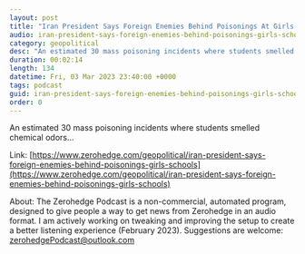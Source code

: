 ```yaml
---
layout: post
title: "Iran President Says Foreign Enemies Behind Poisonings At Girls' Schools"
audio: iran-president-says-foreign-enemies-behind-poisonings-girls-schools-0
category: geopolitical
desc: "An estimated 30 mass poisoning incidents where students smelled chemical odors..."
duration: 00:02:14
length: 134
datetime: Fri, 03 Mar 2023 23:40:00 +0000
tags: podcast
guid: iran-president-says-foreign-enemies-behind-poisonings-girls-schools-0
order: 0
---
```

An estimated 30 mass poisoning incidents where students smelled chemical odors...

Link: [https://www.zerohedge.com/geopolitical/iran-president-says-foreign-enemies-behind-poisonings-girls-schools](https://www.zerohedge.com/geopolitical/iran-president-says-foreign-enemies-behind-poisonings-girls-schools)

About: The Zerohedge Podcast is a non-commercial, automated program, designed to give people a way to get news from Zerohedge in an audio format.  I am actively working on tweaking and improving the setup to create a better listening experience (February 2023).  Suggestions are welcome: [zerohedgePodcast@outlook.com](mailto:zerohedgePodcast@outlook.com)